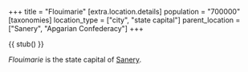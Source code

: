 +++
title = "Flouimarie"
[extra.location.details]
population = "700000"
[taxonomies]
location_type = ["city", "state capital"]
parent_location = ["Sanery", "Apgarian Confederacy"]
+++

{{ stub() }}

_Flouimarie_ is the state capital of [Sanery](@/locations/sanery.md).
